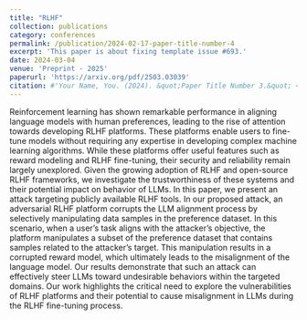 ```yaml
---
title: "RLHF"
collection: publications
category: conferences
permalink: /publication/2024-02-17-paper-title-number-4
excerpt: 'This paper is about fixing template issue #693.'
date: 2024-03-04
venue: 'Preprint - 2025'
paperurl: 'https://arxiv.org/pdf/2503.03039'
citation: #'Your Name, You. (2024). &quot;Paper Title Number 3.&quot; <i>GitHub Journal of Bugs</i>. 1(3).'
---
```


Reinforcement learning has shown remarkable performance in aligning language models with human preferences, leading to the rise of attention towards developing RLHF platforms. These platforms enable users to fine-tune models without requiring any expertise in developing complex machine learning algorithms. While these platforms offer
useful features such as reward modeling and RLHF fine-tuning, their security and reliability remain largely unexplored. Given the growing adoption of RLHF and open-source
RLHF frameworks, we investigate the trustworthiness of these systems and their potential impact on behavior of LLMs. In this paper, we present an attack targeting publicly
available RLHF tools. In our proposed attack, an adversarial RLHF platform corrupts
the LLM alignment process by selectively manipulating data samples in the preference
dataset. In this scenario, when a user’s task aligns with the attacker’s objective, the
platform manipulates a subset of the preference dataset that contains samples related
to the attacker’s target. This manipulation results in a corrupted reward model, which
ultimately leads to the misalignment of the language model. Our results demonstrate
that such an attack can effectively steer LLMs toward undesirable behaviors within the
targeted domains. Our work highlights the critical need to explore the vulnerabilities of
RLHF platforms and their potential to cause misalignment in LLMs during the RLHF
fine-tuning process.
